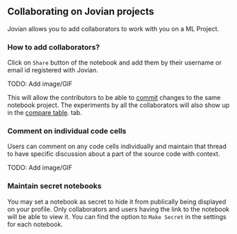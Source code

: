 ## Collaborating on Jovian projects

Jovian allows you to add collaborators to work with you on a ML Project. 

### How to add collaborators?

Click on `Share` button of the notebook and add them by their username or email id registered with Jovian.

TODO: Add image/GIF

This will allow the contributors to be able to [commit](02-upload.md) changes to the same notebook project. The experiments by all the collaborators will also show up in the [compare table](07-compare.md). tab.

### Comment on individual code cells

Users can comment on any code cells individually and maintain that thread to have specific discussion about a part of the source code with context.

TODO: Add image/GIF

### Maintain secret notebooks

You may set a notebook as secret to hide it from publically being displayed on your profile. Only collaborators and users having the link to the notebook will be able to view it. 
You can find the option to `Make Secret` in the settings for each notebook.